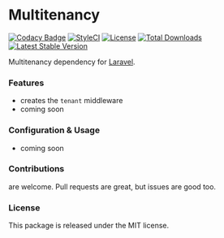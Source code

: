 # Multitenancy

[![Codacy Badge](https://api.codacy.com/project/badge/Grade/dc3819bf2c654b3d8dcaaed8898b214f)](https://www.codacy.com/app/laravel-enso/ActionLogger?utm_source=github.com&amp;utm_medium=referral&amp;utm_content=laravel-enso/ActionLogger&amp;utm_campaign=Badge_Grade)
[![StyleCI](https://styleci.io/repos/85554059/shield?branch=master)](https://styleci.io/repos/85554059)
[![License](https://poser.pugx.org/laravel-enso/multitenancy/license)](https://packagist.org/packages/laravel-enso/multitenancy)
[![Total Downloads](https://poser.pugx.org/laravel-enso/multitenancy/downloads)](https://packagist.org/packages/laravel-enso/multitenancy)
[![Latest Stable Version](https://poser.pugx.org/laravel-enso/multitenancy/version)](https://packagist.org/packages/laravel-enso/multitenancy)

Multitenancy dependency for [Laravel](https://laravel.com).

### Features

- creates the `tenant` middleware
- coming soon

### Configuration & Usage

- coming soon

### Contributions

are welcome. Pull requests are great, but issues are good too.

### License

This package is released under the MIT license.